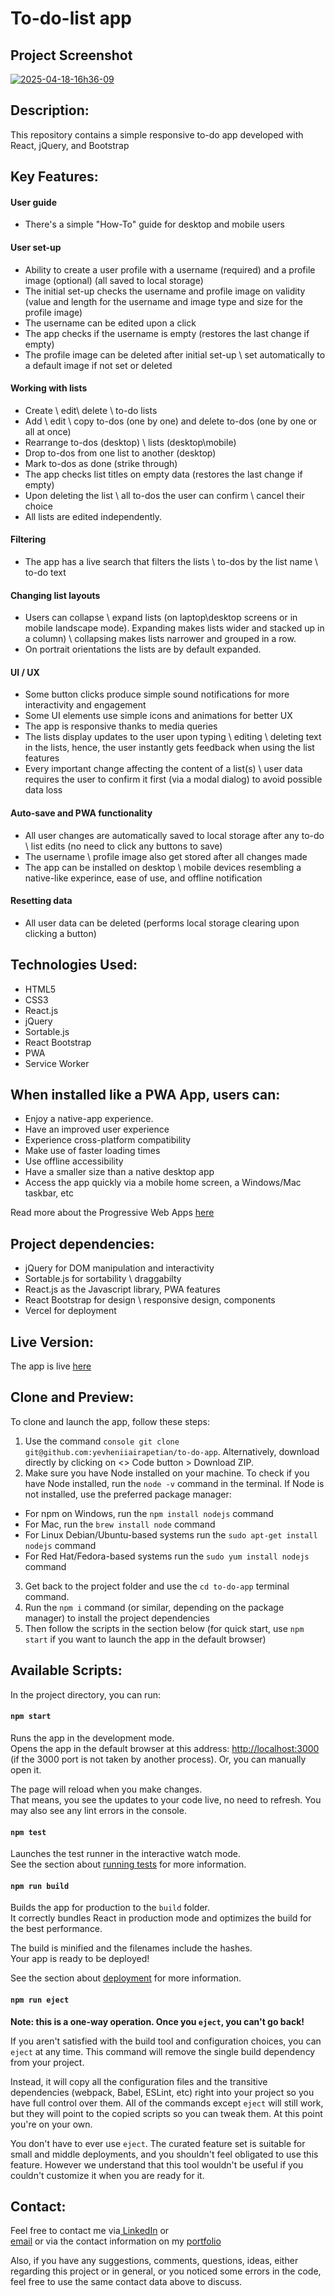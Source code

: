 # To-do-list app

## Project Screenshot

<a href="https://ibb.co/QFsd8nCf"><img src="https://i.ibb.co/GvgTskt0/2025-04-18-16h36-09.png" alt="2025-04-18-16h36-09" border="0"></a>

## Description:
This repository contains a simple responsive to-do app developed with React, jQuery, and Bootstrap

## Key Features:

#### User guide

- There's a simple "How-To" guide for desktop and mobile users

#### User set-up

- Ability to create a user profile with a username (required) and a profile image (optional) (all saved to local storage)
- The initial set-up checks the username and profile image on validity (value and length for the username and image type and size for the profile image) 
- The username can be edited upon a click
- The app checks if the username is empty (restores the last change if empty)
- The profile image can be deleted after initial set-up \ set automatically to a default image if not set or deleted

#### Working with lists

- Create \ edit\ delete \ to-do lists
- Add \ edit \ copy to-dos (one by one) and delete to-dos (one by one or all at once)
- Rearrange to-dos (desktop) \ lists (desktop\mobile)
- Drop to-dos from one list to another (desktop)
- Mark to-dos as done (strike through)
- The app checks list titles on empty data (restores the last change if empty)
- Upon deleting the list \ all to-dos the user can confirm \ cancel their choice
- All lists are edited independently.

#### Filtering

- The app has a live search that filters the lists \ to-dos by the list name \ to-do text

#### Changing list layouts

- Users can collapse \ expand lists (on laptop\desktop screens or in mobile landscape mode). Expanding makes lists wider and stacked up in a column) \ collapsing makes lists narrower and grouped in a row.
- On portrait orientations the lists are by default expanded.

  
#### UI / UX

- Some button clicks produce simple sound notifications for more interactivity and engagement
- Some UI elements use simple icons and animations for better UX
- The app is responsive thanks to media queries
- The lists display updates to the user upon typing \ editing \ deleting text in the lists, hence, the user instantly gets feedback when using the list features
- Every important change affecting the content of a list(s) \ user data requires the user to confirm it first (via a modal dialog) to avoid possible data loss

#### Auto-save and PWA functionality

- All user changes are automatically saved to local storage after any to-do \ list edits (no need to click any buttons to save)
- The username \ profile image also get stored after all changes made
- The app can be installed on desktop \ mobile devices resembling a native-like experince, ease of use, and offline notification

#### Resetting data

- All user data can be deleted (performs local storage clearing upon clicking a button)

## Technologies Used:
- HTML5
- CSS3
- React.js
- jQuery
- Sortable.js
- React Bootstrap
- PWA
- Service Worker

## When installed like a PWA App, users can:

- Enjoy a native-app experience.
- Have an improved user experience
- Experience cross-platform compatibility
- Make use of faster loading times
- Use offline accessibility
- Have a smaller size than a native desktop app
- Access the app quickly via a mobile home screen, a Windows/Mac taskbar, etc

Read more about the Progressive Web Apps [here](https://www.itaims.com/blog/benefits-of-progressive-web-apps-pwa-advantages-and-disadvantages)

## Project dependencies:

- jQuery for DOM manipulation and interactivity
- Sortable.js for sortability \ draggabilty
- React.js as the Javascript library, PWA features
- React Bootstrap for design \ responsive design, components
- Vercel for deployment

## Live Version:

The app is live [here](https://to-do-min.vercel.app/)

## Clone and Preview:

To clone and launch the app, follow these steps:
 
1. Use the command ```console git clone git@github.com:yevheniiairapetian/to-do-app```. Alternatively, download directly by clicking on <> Code button > Download ZIP.
2. Make sure you have Node installed on your machine. To check if you have Node installed, run the ```node -v``` command in the terminal. If Node is not installed, use the preferred package manager:
- For npm on Windows, run the ```npm install nodejs``` command 
- For Mac, run the ```brew install node``` command
- For Linux Debian/Ubuntu-based systems run the ```sudo apt-get install nodejs``` command
- For Red Hat/Fedora-based systems run the ```sudo yum install nodejs```
command
3. Get back to the project folder and use the ```cd to-do-app``` terminal command. 
4. Run the ```npm i``` command (or similar, depending on the package manager) to install the project dependencies
5. Then follow the scripts in the section below (for quick start, use ```npm start``` if you want to launch the app in the default browser)

## Available Scripts:

In the project directory, you can run:

#### `npm start`

Runs the app in the development mode.\
Opens the app in the default browser at this address: [http://localhost:3000](http://localhost:3000) (if the 3000 port is not taken by another process). Or, you can manually open it.

The page will reload when you make changes.\
That means, you see the updates to your code live, no need to refresh.
You may also see any lint errors in the console.

#### `npm test`

Launches the test runner in the interactive watch mode.\
See the section about [running tests](https://facebook.github.io/create-react-app/docs/running-tests) for more information.

#### `npm run build`

Builds the app for production to the `build` folder.\
It correctly bundles React in production mode and optimizes the build for the best performance.

The build is minified and the filenames include the hashes.\
Your app is ready to be deployed!

See the section about [deployment](https://facebook.github.io/create-react-app/docs/deployment) for more information.

#### `npm run eject`

**Note: this is a one-way operation. Once you `eject`, you can't go back!**

If you aren't satisfied with the build tool and configuration choices, you can `eject` at any time. This command will remove the single build dependency from your project.

Instead, it will copy all the configuration files and the transitive dependencies (webpack, Babel, ESLint, etc) right into your project so you have full control over them. All of the commands except `eject` will still work, but they will point to the copied scripts so you can tweak them. At this point you're on your own.

You don't have to ever use `eject`. The curated feature set is suitable for small and middle deployments, and you shouldn't feel obligated to use this feature. However we understand that this tool wouldn't be useful if you couldn't customize it when you are ready for it.

## Contact:
Feel free to contact me via[ LinkedIn](https://www.linkedin.com/in/yevheniiairapetian/) or  
[email](mailto:contact@yevheniiairapetian.com) or 
via the contact information on my [portfolio](https://yevheniiairapetian.com/#/contact)

Also, if you have any suggestions, comments, questions, ideas, either regarding this project or in general, or you noticed some errors in the code, feel free to use the same contact data above to discuss.
